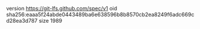 version https://git-lfs.github.com/spec/v1
oid sha256:eaaa5f24abde0443489ba6e638596b8b8570cb2ea8249f6adc669cd28ea3d787
size 1989
